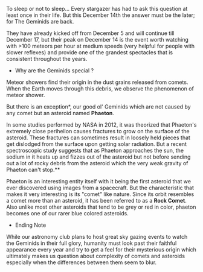 To sleep or not to sleep...
Every stargazer has had to ask this question at least once in their life. But this December 14th the answer must be the later; for The Geminids are back. 

They have already kicked off from December 5 and will continue till December 17, but their peak on December 14 is the event worth watching with >100 meteors per hour at medium speeds (very helpful for people with slower reflexes) and provide one of the grandest spectacles that is consistent throughout the years.

- Why are the Geminids special ?

Meteor showers find their origin in the dust grains released from comets. When the Earth moves through this debris, we observe the phenomenon of meteor shower.

But there is an exception*, our good ol' Geminids which are not caused by any comet but an asteroid named **Phaeton**.

In some studies performed by NASA in 2012, it was theorized that  Phaeton's extremely close perihelion causes fractures to grow on the surface of the asteroid. These fractures can sometimes result in loosely held pieces that get dislodged from the surface upon getting solar radiation.
But a recent spectroscopic study suggests that as Phaeton approaches the sun, the sodium in it heats up and fizzes out of the asteroid but not before sending out a lot of rocky debris from the asteroid which the very weak gravity of Phaeton can't stop.**

Phaeton is an interesting entity itself with it being the first asteroid that we ever discovered using images from a spacecraft.
But the characteristic that makes it very interesting is its "comet" like nature. Since its orbit resembles a comet more than an asteroid, it has been referred to as a **Rock Comet**. Also unlike most other asteroids that tend to be grey or red in color, phaeton becomes one of our rarer blue colored asteroids.

- Ending Note

While our astronomy club plans to host great sky gazing events to watch the Geminids in their full glory, humanity must look past their faithful appearance every year and try to get a feel for their mysterious origin which ultimately makes us question about complexity of comets and asteroids especially when the differences between them seem to blur.